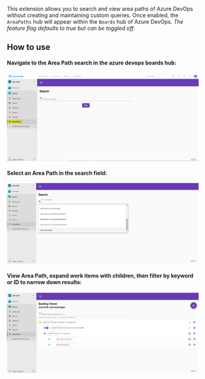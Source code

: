 This extension allows you to search and view area paths of Azure DevOps without creating and maintaining custom queries. Once enabled, the `AreaPaths` hub will appear within the `Boards` hub of Azure DevOps. *The feature flag defaults to true but can be toggled off.*

## How to use

#### Navigate to the Area Path search in the azure devops boards hub:
![alt text](https://github.com/wavemotionio/ado-areapaths/raw/master/docs/1-area-paths-in-boards-hub.png "Navigate to the Area Path search.")

#### Select an Area Path in the search field:
![alt text](https://github.com/wavemotionio/ado-areapaths/raw/master/docs/2-area-paths-search.png "Select an Area Path.")

#### View Area Path, expand work items with children, then filter by keyword or ID to narrow down results:
![alt text](https://github.com/wavemotionio/ado-areapaths/raw/master/docs/3-area-path-viewer-and-filter.png "View, expand children, then filter.")